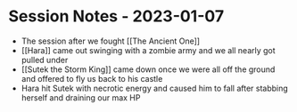 # Session Notes - 2023-01-07

* The session after we fought [[The Ancient One]]
* [[Hara]] came out swinging with a zombie army and we all nearly got pulled under
* [[Sutek the Storm King]] came down once we were all off the ground and offered to fly us back to his castle
* Hara hit Sutek with necrotic energy and caused him to fall after stabbing herself and draining our max HP 